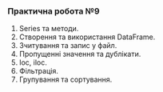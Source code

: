### Практична робота №9
1. Series та методи.
2. Створення та використання DataFrame.
3. Зчитування та запис у файл.
4. Пропущенні значення та дублікати.
5. loc, iloc.
6. Фільтрація.
7. Групування та сортування.
